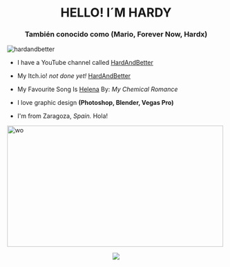 <h1 align="center">HELLO! I´M HARDY</h1>
<h3 align="center">También conocido como (Mario, Forever Now, Hardx)</h3>

<p align="left"> <img src="https://komarev.com/ghpvc/?username=hardandbetter&label=Profile%20views&color=0e75b6&style=flat" alt="hardandbetter" /> </p>

- I have a YouTube channel called [HardAndBetter](https://www.youtube.com/channel/UCBGKQOsuOunPENPod5hrMlw)

- My Itch.io! *not done yet!* [HardAndBetter](https://hardandbetterstudios.itch.io/)

- My Favourite Song Is [Helena](https://open.spotify.com/intl-es/track/5dTHtzHFPyi8TlTtzoz1J9?si=467eb78095b44674) By: *My Chemical Romance*

- I love graphic design **(Photoshop, Blender, Vegas Pro)**

- I'm from Zaragoza, *Spain.* Hola!

<img src="https://i.pinimg.com/originals/c3/01/bf/c301bff665e4b01b060b2bd8ad7bfa1e.gif" alt="wo" width="500" height="281"/>

<p align="center">
  <a href="https://skillicons.dev">
    <img src="https://skillicons.dev/icons?i=git,kubernetes,docker,c,vim" />
  </a>
</p>
